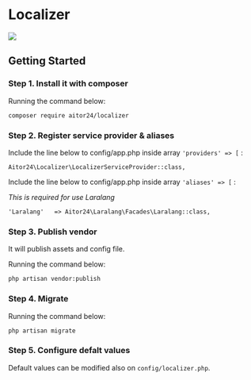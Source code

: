 # Localizer

![](http://i.imgur.com/11Tvcoh.png)

## Getting Started

### Step 1. Install it with composer

Running the command below:

```
composer require aitor24/localizer
```

### Step 2. Register service provider & aliases

Include the line below to config/app.php inside array `'providers' => [` :

```
Aitor24\Localizer\LocalizerServiceProvider::class,
```


Include the line below to config/app.php inside array `'aliases' => [` :

*This is required for use Laralang*

```
'Laralang'   => Aitor24\Laralang\Facades\Laralang::class,
```


### Step 3. Publish vendor

It will publish assets and config file.

Running the command below:

```
php artisan vendor:publish
```

### Step 4. Migrate


Running the command below:

```
php artisan migrate
```


### Step 5. Configure defalt values

Default values can be modified also on `config/localizer.php`.
